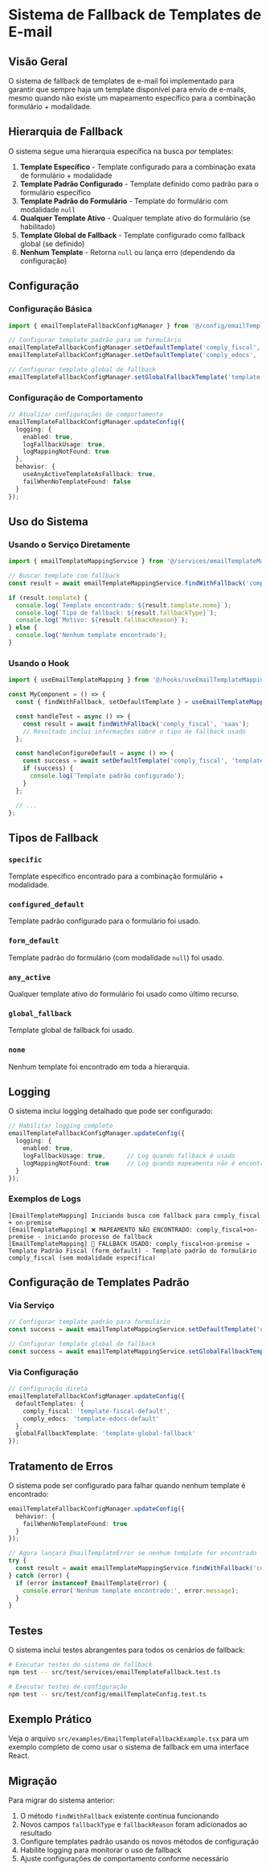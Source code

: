 # Sistema de Fallback de Templates de E-mail

## Visão Geral

O sistema de fallback de templates de e-mail foi implementado para garantir que sempre haja um template disponível para envio de e-mails, mesmo quando não existe um mapeamento específico para a combinação formulário + modalidade.

## Hierarquia de Fallback

O sistema segue uma hierarquia específica na busca por templates:

1. **Template Específico** - Template configurado para a combinação exata de formulário + modalidade
2. **Template Padrão Configurado** - Template definido como padrão para o formulário específico
3. **Template Padrão do Formulário** - Template do formulário com modalidade `null`
4. **Qualquer Template Ativo** - Qualquer template ativo do formulário (se habilitado)
5. **Template Global de Fallback** - Template configurado como fallback global (se definido)
6. **Nenhum Template** - Retorna `null` ou lança erro (dependendo da configuração)

## Configuração

### Configuração Básica

```typescript
import { emailTemplateFallbackConfigManager } from '@/config/emailTemplateConfig';

// Configurar template padrão para um formulário
emailTemplateFallbackConfigManager.setDefaultTemplate('comply_fiscal', 'template-id-fiscal');
emailTemplateFallbackConfigManager.setDefaultTemplate('comply_edocs', 'template-id-edocs');

// Configurar template global de fallback
emailTemplateFallbackConfigManager.setGlobalFallbackTemplate('template-global-id');
```

### Configuração de Comportamento

```typescript
// Atualizar configurações de comportamento
emailTemplateFallbackConfigManager.updateConfig({
  logging: {
    enabled: true,
    logFallbackUsage: true,
    logMappingNotFound: true
  },
  behavior: {
    useAnyActiveTemplateAsFallback: true,
    failWhenNoTemplateFound: false
  }
});
```

## Uso do Sistema

### Usando o Serviço Diretamente

```typescript
import { emailTemplateMappingService } from '@/services/emailTemplateMappingService';

// Buscar template com fallback
const result = await emailTemplateMappingService.findWithFallback('comply_fiscal', 'on-premise');

if (result.template) {
  console.log(`Template encontrado: ${result.template.nome}`);
  console.log(`Tipo de fallback: ${result.fallbackType}`);
  console.log(`Motivo: ${result.fallbackReason}`);
} else {
  console.log('Nenhum template encontrado');
}
```

### Usando o Hook

```typescript
import { useEmailTemplateMapping } from '@/hooks/useEmailTemplateMapping';

const MyComponent = () => {
  const { findWithFallback, setDefaultTemplate } = useEmailTemplateMapping();

  const handleTest = async () => {
    const result = await findWithFallback('comply_fiscal', 'saas');
    // Resultado inclui informações sobre o tipo de fallback usado
  };

  const handleConfigureDefault = async () => {
    const success = await setDefaultTemplate('comply_fiscal', 'template-id');
    if (success) {
      console.log('Template padrão configurado');
    }
  };

  // ...
};
```

## Tipos de Fallback

### `specific`
Template específico encontrado para a combinação formulário + modalidade.

### `configured_default`
Template padrão configurado para o formulário foi usado.

### `form_default`
Template padrão do formulário (com modalidade `null`) foi usado.

### `any_active`
Qualquer template ativo do formulário foi usado como último recurso.

### `global_fallback`
Template global de fallback foi usado.

### `none`
Nenhum template foi encontrado em toda a hierarquia.

## Logging

O sistema inclui logging detalhado que pode ser configurado:

```typescript
// Habilitar logging completo
emailTemplateFallbackConfigManager.updateConfig({
  logging: {
    enabled: true,
    logFallbackUsage: true,      // Log quando fallback é usado
    logMappingNotFound: true     // Log quando mapeamento não é encontrado
  }
});
```

### Exemplos de Logs

```
[EmailTemplateMapping] Iniciando busca com fallback para comply_fiscal + on-premise
[EmailTemplateMapping] ❌ MAPEAMENTO NÃO ENCONTRADO: comply_fiscal+on-premise - iniciando processo de fallback
[EmailTemplateMapping] 🔄 FALLBACK USADO: comply_fiscal+on-premise → Template Padrão Fiscal (form_default) - Template padrão do formulário comply_fiscal (sem modalidade específica)
```

## Configuração de Templates Padrão

### Via Serviço

```typescript
// Configurar template padrão para formulário
const success = await emailTemplateMappingService.setDefaultTemplate('comply_fiscal', 'template-id');

// Configurar template global de fallback
const success = await emailTemplateMappingService.setGlobalFallbackTemplate('global-template-id');
```

### Via Configuração

```typescript
// Configuração direta
emailTemplateFallbackConfigManager.updateConfig({
  defaultTemplates: {
    comply_fiscal: 'template-fiscal-default',
    comply_edocs: 'template-edocs-default'
  },
  globalFallbackTemplate: 'template-global-fallback'
});
```

## Tratamento de Erros

O sistema pode ser configurado para falhar quando nenhum template é encontrado:

```typescript
emailTemplateFallbackConfigManager.updateConfig({
  behavior: {
    failWhenNoTemplateFound: true
  }
});

// Agora lançará EmailTemplateError se nenhum template for encontrado
try {
  const result = await emailTemplateMappingService.findWithFallback('comply_fiscal', 'on-premise');
} catch (error) {
  if (error instanceof EmailTemplateError) {
    console.error('Nenhum template encontrado:', error.message);
  }
}
```

## Testes

O sistema inclui testes abrangentes para todos os cenários de fallback:

```bash
# Executar testes do sistema de fallback
npm test -- src/test/services/emailTemplateFallback.test.ts

# Executar testes de configuração
npm test -- src/test/config/emailTemplateConfig.test.ts
```

## Exemplo Prático

Veja o arquivo `src/examples/EmailTemplateFallbackExample.tsx` para um exemplo completo de como usar o sistema de fallback em uma interface React.

## Migração

Para migrar do sistema anterior:

1. O método `findWithFallback` existente continua funcionando
2. Novos campos `fallbackType` e `fallbackReason` foram adicionados ao resultado
3. Configure templates padrão usando os novos métodos de configuração
4. Habilite logging para monitorar o uso de fallback
5. Ajuste configurações de comportamento conforme necessário